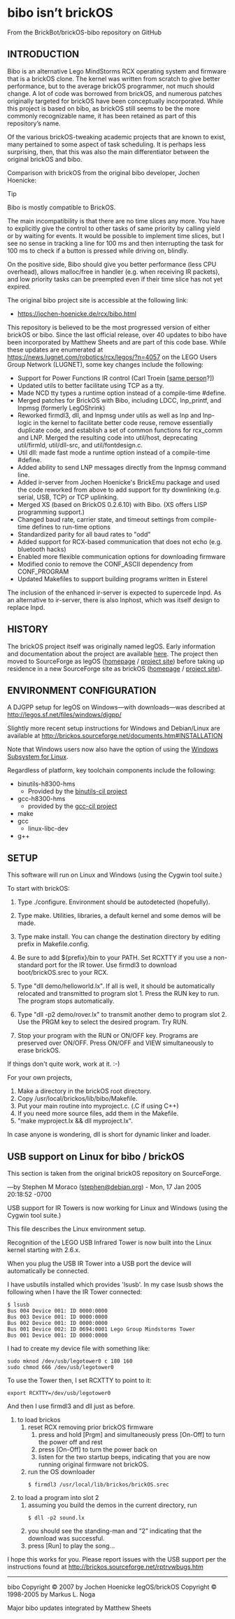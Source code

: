  bibo isn’t brickOS
====================
From the BrickBot/brickOS-bibo repository on GitHub

INTRODUCTION
------------
Bibo is an alternative Lego MindStorms RCX operating system and firmware that
is a brickOS clone.  The kernel was written from scratch to give better
performance, but to the average brickOS programmer, not much should change.
A lot of code was borrowed from brickOS, and numerous patches originally
targeted for brickOS have been conceptually incorporated.  While this project
is based on bibo, as brickOS still seems to be the more commonly recognizable
name, it has been retained as part of this repository’s name.

Of the various brickOS-tweaking academic projects that are known to exist,
many pertained to some aspect of task scheduling.  It is perhaps less
surprising, then, that this was also the main differentiator between the
original brickOS and bibo.

Comparison with brickOS from the original bibo developer, Jochen Hoenicke:
> [!TIP]
> Bibo is mostly compatible to BrickOS.
>
> The main incompatibility is that there are no time slices any more.
You have to explicitly give the control to other tasks of same priority by
calling yield or by waiting for events. It would be possible to implement time
slices, but I see no sense in tracking a line for 100 ms and then interrupting
the task for 100 ms to check if a button is pressed while driving on, blindly.
>
> On the positive side, Bibo should give you better performance (less CPU overhead),
allows malloc/free in handler (e.g. when receiving IR packets), and
low priority tasks can be preempted even if their time slice has not yet expired.

The original bibo project site is accessible at the following link:
* https://jochen-hoenicke.de/rcx/bibo.html

This repository is believed to be the most progressed version of either brickOS
or bibo.  Since the last official release, over 40 updates to bibo have been
incorporated by Matthew Sheets and are part of this code base.  While these
updates are enumerated at https://news.lugnet.com/robotics/rcx/legos/?n=4057 on
the LEGO Users Group Network (LUGNET), some key changes include the following:

* Support for Power Functions IR control (Carl Troein [[same person](https://github.com/ctroein)?])
* Updated utils to better facilitate using TCP as a tty.
* Made NCD tty types a runtime option instead of a compile-time #define.
* Merged patches for BrickOS with Bibo, including
    LDCC, lnp_printf, and lnpmsg (formerly LegOShrink)
* Reworked firmdl3, dll, and lnpmsg under utils as well as
    lnp and lnp-logic in the kernel to facilitate better code reuse,
    remove essentially duplicate code, and establish a set of common
    functions for rcx_comm and LNP.  Merged the resulting code into
    util/host, deprecating util/firmld, util/dll-src, and util/fontdesign.c.
* Util dll: made fast mode a runtime option instead of a compile-time #define.
* Added ability to send LNP messages directly from the lnpmsg command line.
* Added ir-server from Jochen Hoenicke's BrickEmu package and used
    the code reworked from above to add support for tty downlinking
    (e.g. serial, USB, TCP) or TCP uplinking.
* Merged XS (based on BrickOS 0.2.6.10) with Bibo.  (XS offers LISP programming support.)
* Changed baud rate, carrier state, and timeout settings from compile-time
    defines to run-time options
* Standardized parity for all baud rates to "odd"
* Added support for RCX-based communication that does not echo (e.g. bluetooth hacks)
* Enabled more flexible communication options for downloading firmware
* Modified conio to remove the CONF_ASCII dependency from CONF_PROGRAM
* Updated Makefiles to support building programs written in Esterel

The inclusion of the enhanced ir-server is expected to supercede lnpd.
As an alternative to ir-server, there is also lnphost, which was itself design to replace lnpd.


HISTORY
-------
The brickOS project itself was originally named legOS.  Early information
and documentation about the project are available
[here](https://arcb.csc.ncsu.edu/~mueller/rt/mindstorm/www.multimania.com/legos/).
The project then moved to SourceForge as legOS
([homepage](http://legos.sf.net/) / [project site](http://sf.net/projects/legos))
before taking up residence in a new SourceForge site as brickOS
([homepage](http://brickos.sf.net/) / [project site](https://sf.net/projects/brickos/)).


ENVIRONMENT CONFIGURATION
-------------------------
A DJGPP setup for legOS on Windows—with downloads—was described at
http://legos.sf.net/files/windows/djgpp/

Slightly more recent setup instructions for Windows and Debian/Linux are
available at http://brickos.sourceforge.net/documents.htm#INSTALLATION

Note that Windows users now also have the option of using the
[Windows Subsystem for Linux](https://docs.microsoft.com/en-us/windows/wsl/initialize-distro).

Regardless of platform, key toolchain components include the following:
* binutils-h8300-hms
  + Provided by the [binutils-cil project](https://github.com/BrickBot/binutils-cil)
* gcc-h8300-hms
  + provided by the [gcc-cil project](https://github.com/BrickBot/gcc-cil)
* make
* gcc
  + linux-libc-dev
* g++


SETUP
-----

This software will run on Linux and Windows (using the Cygwin tool suite.)

To start with brickOS:

1. Type ./configure. Environment should be autodetected (hopefully).
2. Type make. Utilities, libraries, a default kernel and some demos will
  be made.
3. Type make install.  You can change the destination directory by
  editing prefix in Makefile.config.
4. Be sure to add ${prefix}/bin to your PATH. Set RCXTTY if you use a non-
  standard port for the IR tower. Use firmdl3 to download boot/brickOS.srec
  to your RCX.
5. Type "dll demo/helloworld.lx". If all is well, it should be automatically
  relocated and transmitted to program slot 1. Press the RUN key to run. The
  program stops automatically.
6. Type "dll -p2 demo/rover.lx" to transmit another demo to program slot 2.
  Use the PRGM key to select the desired program. Try RUN.

7. Stop your program with the RUN or ON/OFF key. Programs are preserved over
  ON/OFF.  Press ON/OFF and VIEW simultaneously to erase brickOS.

If things don't quite work, work at it.  :-)

For your own projects,

1. Make a directory in the brickOS root directory.
2. Copy /usr/local/brickos/lib/bibo/Makefile.
3. Put your main routine into myproject.c. (.C if using C++)
4. If you need more source files, add them in the Makefile.
5. "make myproject.lx && dll myproject.lx".

In case anyone is wondering, dll is short for dynamic linker and loader.


USB support on Linux for bibo / brickOS
---------------------------------------
This section is taken from the original brickOS repository on SourceForge.

—by Stephen M Moraco (stephen@debian.org) - Mon, 17 Jan 2005 20:18:52 -0700


USB support for IR Towers is now working for Linux and 
Windows (using the Cygwin tool suite.)

This file describes the Linux environment setup.

Recognition of the LEGO USB Infrared Tower is now built into the
Linux kernel starting with 2.6.x.

When you plug the USB IR Tower into a USB port the device will
automatically be connected.

I have usbutils installed which provides 'lsusb'. In my case
lsusb shows the following when I have the IR Tower connected:

	$ lsusb
	Bus 004 Device 001: ID 0000:0000
	Bus 003 Device 001: ID 0000:0000
	Bus 002 Device 001: ID 0000:0000
	Bus 001 Device 002: ID 0694:0001 Lego Group Mindstorms Tower
	Bus 001 Device 001: ID 0000:0000


I had to create my device file with something like:

	sudo mknod /dev/usb/legotower0 c 180 160
	sudo chmod 666 /dev/usb/legotower0


To use the Tower then, I set RCXTTY to point to it:

	export RCXTTY=/dev/usb/legotower0

And then I use firmdl3 and dll just as before.

1. to load brickos
	1. reset RCX removing prior brickOS firmware
	   1. press and hold [Prgm] and simultaneously press [On-Off] to turn the power off and rest
	   2. press [On-Off] to turn the power back on
	   3. listen for the two startup beeps, indicating that you are now
	   running original firmware not brickOS.
	2. run the OS downloader
		```
		$ firmdl3 /usr/local/lib/brickos/brickOS.srec
		```
2. to load a program into slot 2
	1. assuming you build the demos in the current directory, run
		```
		$ dll -p2 sound.lx
		```
	2. you should see the standing-man and “2” indicating that the download was successful.
	3. press [Run] to play the song...

I hope this works for you. Please report issues with the USB support
per the instructions found at http://brickos.sourceforge.net/rptrvwbugs.htm


------------------------------------------------------------------------
bibo Copyright © 2007 by Jochen Hoenicke
legOS/brickOS Copyright © 1998-2005 by Markus L. Noga

Major bibo updates integrated by Matthew Sheets
